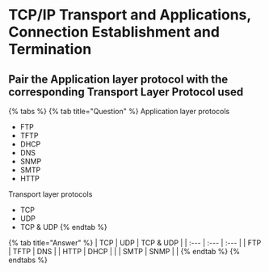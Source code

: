 # TCP/IP Transport and Applications, Connection Establishment and Termination

## Pair the Application layer protocol with the corresponding Transport Layer Protocol used

{% tabs %}
{% tab title="Question" %}
Application layer protocols

* FTP
* TFTP
* DHCP
* DNS
* SNMP
* SMTP
* HTTP

Transport layer protocols

* TCP
* UDP
* TCP & UDP
{% endtab %}

{% tab title="Answer" %}
| TCP | UDP | TCP & UDP |
| :--- | :--- | :--- |
| FTP | TFTP | DNS |
| HTTP | DHCP |  |
| SMTP | SNMP |  |
{% endtab %}
{% endtabs %}



